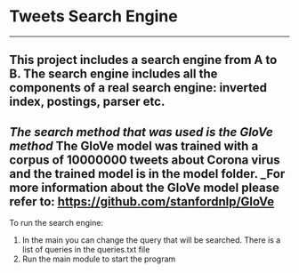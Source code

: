 # Tweets Search Engine
-----------------------

This project includes a search engine from A to B.
The search engine includes all the components of a real search engine: inverted index, postings, parser etc.
-------------------------------
_The search method that was used is the GloVe method_ 
The GloVe model was trained with a corpus of 10000000 tweets about Corona virus and the trained model is in the model folder.
_For more information about the GloVe model please refer to: https://github.com/stanfordnlp/GloVe
-----------------------

To run the search engine:
  1) In the main you can change the query that will be searched. There is a list of queries in the queries.txt file
  2) Run the main module to start the program
